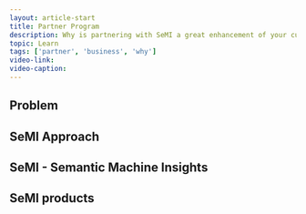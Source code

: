```yaml
---
layout: article-start
title: Partner Program
description: Why is partnering with SeMI a great enhancement of your current business offerings? In this primer you will learn why SeMI is so valuable for your business.
topic: Learn
tags: ['partner', 'business', 'why']
video-link: 
video-caption: 
---
```


## Problem

## SeMI Approach

## SeMI - Semantic Machine Insights

## SeMI products
